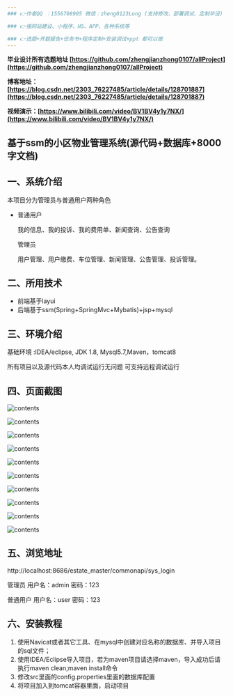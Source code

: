 ```yaml
---
### 👉作者QQ ：1556708905 微信：zheng0123Long (支持修改、部署调试、定制毕设)

### 👉接网站建设、小程序、H5、APP、各种系统等

### 👉选题+开题报告+任务书+程序定制+安装调试+ppt 都可以做
---
```


**毕业设计所有选题地址 [https://github.com/zhengjianzhong0107/allProject](https://github.com/zhengjianzhong0107/allProject)**

**博客地址：[https://blog.csdn.net/2303_76227485/article/details/128701887](https://blog.csdn.net/2303_76227485/article/details/128701887)**

**视频演示：[https://www.bilibili.com/video/BV1BV4y1y7NX/](https://www.bilibili.com/video/BV1BV4y1y7NX/)**

## 基于ssm的小区物业管理系统(源代码+数据库+8000字文档)

## 一、系统介绍

本项目分为管理员与普通用户两种角色

- 普通用户
  
  我的信息、我的投诉、我的费用单、新闻查询、公告查询
  
  管理员
  
  用户管理、用户缴费、车位管理、新闻管理、公告管理、投诉管理。

## 二、所用技术

- 前端基于layui
- 后端基于ssm(Spring+SpringMvc+Mybatis)+jsp+mysql

## 三、环境介绍

基础环境 :IDEA/eclipse, JDK 1.8, Mysql5.7,Maven，tomcat8

所有项目以及源代码本人均调试运行无问题 可支持远程调试运行

## 四、页面截图

![contents](./picture/picture1.png)

![contents](./picture/picture2.png)

![contents](./picture/picture3.png)

![contents](./picture/picture4.png)

![contents](./picture/picture5.png)

![contents](./picture/picture6.png)

![contents](./picture/picture7.png)

![contents](./picture/picture8.png)

![contents](./picture/picture9.png)

![contents](./picture/picture10.png)

## 五、浏览地址

http://localhost:8686/estate_master/commonapi/sys_login

管理员 用户名：admin 密码：123

普通用户 用户名：user 密码：123

## 六、安装教程

1. 使用Navicat或者其它工具、在mysql中创建对应名称的数据库、并导入项目的sql文件；
2. 使用IDEA/Eclipse导入项目，若为maven项目请选择maven，导入成功后请执行maven clean;maven install命令
3. 修改src里面的config.properties里面的数据库配置
4. 将项目加入到tomcat容器里面，启动项目 

 
